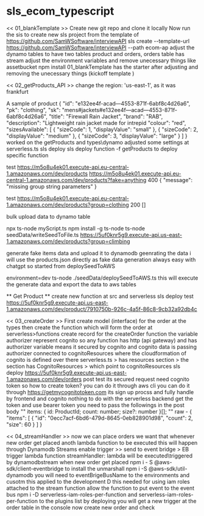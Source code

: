 # sls_ecom_typescript

<< 01_blankTemplate >>
Create new git repo and clone it locally 
Now run the sis to create new sls project from the template of https://github.com/SamWSoftware/interviewAPI
sls create --template-url https://github.com/SamWSoftware/interviewAPI --path ecom-ap
adjust the dynamo tables to have two tables product and orders, orders table has stream
adjust the environment variables and remove unecessary things like assetbucket 
npm install 
01_blankTemplate has the starter after adjusting and removing the unecessary things (kickoff template )

<< 02_getProducts_API >>
change the region: 'us-east-1', as it was frankfurt

A sample of product 
{
    "id": "e132ee4f-acad—4553-871f-6abf8c4d26a6",
    "pk": "clothing",
    "sk": "mens#jackets#e132ee4f—acad—4553-871f-6abf8c4d26a6",
    "title": "Firewall Rain Jacket",
    "brand": "RAB",
    "description": "Lightweight rain jacket made for intrepid
    "colour": "red",
    "sizesAvailable": [
    { "sizeCode": 1, "displayValue": "small" },
    { "sizeCode": 2, "displayValue": "medium" },
    { "sizeCode": 3, "displayValue": "large" }
    ]
}
worked on the getProducts and types\dynamo
adjusted some settings at serverless.ts
sls deploy
sls deploy function -f getProducts
to deploy specific function 

test
https://m5o8u4ek01.execute-api.eu-central-1.amazonaws.com/dev/products
https://m5o8u4ek01.execute-api.eu-central-1.amazonaws.com/dev/products?fake=anything
400
{
    "message": "missing group string parameters"
}

test 
https://m5o8u4ek01.execute-api.eu-central-1.amazonaws.com/dev/products?group=clothing
200
[]

bulk upload data to dynamo table 

npx ts-node myScript.ts
npm install -g ts-node
ts-node seedData/writeSeedToFile.ts
https://5uf0knr5g9.execute-api.us-east-1.amazonaws.com/dev/products?group=climbing

generate fake items data and upload it to dynamodb 
geenrating the data i will use the products.json directly as fake data generation always easy with chatgpt
so started from 
deploySeedToAWS


environment=dev ts-node ./seedData/deploySeedToAWS.ts 
this will execute the generate data and export the data to aws tables 

** Get Product **
create new function at src and serverless 
sls deploy
test
https://5uf0knr5g9.execute-api.us-east-1.amazonaws.com/dev/product/7910750b-926c-4a5f-86c8-9cb32a92db4c



<< 03_createOrder >>
First create model (interface) for the order at the types then create the function which will form the order 
at serverless>functions create record for the createOrder function 
the variable authorizer represent cognito so any function has http (api gateway) and has authorizer variable 
means it secured by cognito and cognito data is passing 
authorizer connected to cognitoResources where the cloudformation of cognito is defined over there 
serverless.ts > has resources section > the section has CognitoResources > which point to cognitoResources
sls deploy
https://5uf0knr5g9.execute-api.us-east-1.amazonaws.com/dev/orders
post test
its secured request need cognito token so how to create token?
you can do it through aws cli 
you can do it through https://getmycognitotoken.com
its sign up procss and fully handle by frontend and cognito nothing to do with the serverless backend
get the token and use bearer token 
you need to pass the followings in the post body  "" items: { id: ProductId; count: number; size?: number }[]; ""
raw - 
{
    "items": [
        {
        "id": "0ecc7acf-6bd6-479d-8645-0eb828901d98",
        "count": 2,
        "size": 60
        }
    ]
}


<< 04_streamHandler >>
now we can place orders 
we want that whenever new order get placed anoth lambda function to be executed 
this will happen through Dynamodb Streams enable trigger >> send to event bridge > EB trigger lambda function
streamHandler: lambda will be executed\triggered by dynamodbstream when new order get placed 
npm i - S @aws-sdk/client-eventbridge
to install the unmarshall 
npm i -S @aws-sdk/util-dynamodb 
you will need to eventBrigeBusName to the environments and cusotm 
this applied to the development D this needed for using iam roles attached to the stream function
allow the function to put event to the event bus
npm i -D serverless-iam-roles-per-function 
and serverless-iam-roles-per-function to the plugins list
by deploying you will get a new trigger at the order table in the console
now create new order and check 